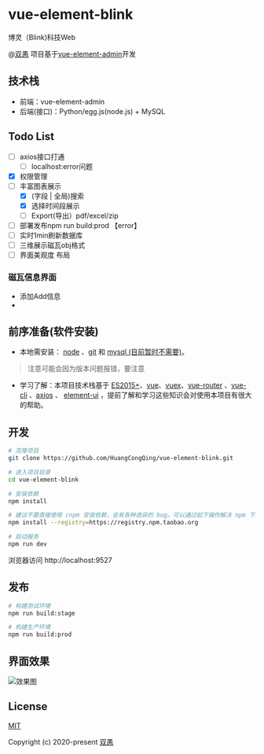 <!--
 * @Description: 
 * @Author: HCQ
 * @Company(School): UCAS
 * @Date: 2020-07-13 22:06:21
 * @LastEditors: HCQ
 * @LastEditTime: 2020-07-30 17:26:32
--> 
# vue-element-blink
博灵（Blink)科技Web

@[双愚](https://github.com/HuangCongQing/vue-element-blink) 项目基于[vue-element-admin](https://github.com/PanJiaChen/vue-element-admin)开发

## 技术栈

* 前端：vue-element-admin
* 后端(接口)：Python/egg.js(node.js) + MySQL



## Todo List

* [ ] axios接口打通
    * [ ] localhost:error问题
* [x] 权限管理
* [ ] 丰富图表展示
    * [x] (字段 | 全局)搜索 
    * [x] 选择时间段展示
    * [ ] Export(导出）pdf/excel/zip
* [ ] 部署发布npm run build:prod 【error】
* [ ] 实时1min刷新数据库
* [ ] 三维展示磁瓦obj格式
* [ ] 界面美观度 布局
### 磁瓦信息界面
* 添加Add信息
* 

## 前序准备(软件安装)

* 本地需安装： [node](http://nodejs.org/) 、[git](https://git-scm.com/) 和 [mysql (目前暂时不需要)](https://www.mysql.com/)。
> 注意可能会因为版本问题报错，要注意

* 学习了解：本项目技术栈基于 [ES2015+](http://es6.ruanyifeng.com/)、[vue](https://cn.vuejs.org/index.html)、[vuex](https://vuex.vuejs.org/zh-cn/)、[vue-router](https://router.vuejs.org/zh-cn/) 、[vue-cli](https://github.com/vuejs/vue-cli) 、[axios](https://github.com/axios/axios) 、 [element-ui](https://github.com/ElemeFE/element) ，提前了解和学习这些知识会对使用本项目有很大的帮助。



## 开发

```bash
# 克隆项目
git clone https://github.com/HuangCongQing/vue-element-blink.git

# 进入项目目录
cd vue-element-blink

# 安装依赖
npm install

# 建议不要直接使用 cnpm 安装依赖，会有各种诡异的 bug。可以通过如下操作解决 npm 下载速度慢的问题
npm install --registry=https://registry.npm.taobao.org

# 启动服务
npm run dev
```

浏览器访问 http://localhost:9527

## 发布

```bash
# 构建测试环境
npm run build:stage

# 构建生产环境
npm run build:prod
```
## 界面效果

![效果图](https://cdn.nlark.com/yuque/0/2020/png/232596/1595504200539-5e4f62ec-4320-4168-8832-88c298aeb7e7.png)



## License

[MIT](https://github.com/HuangCongQing/vue-element-blink/blob/master/LICENSE)

Copyright (c) 2020-present [双愚](https://github.com/HuangCongQing/vue-element-blink)
